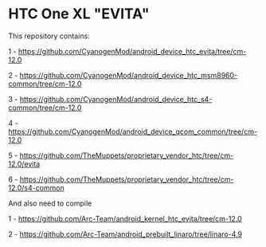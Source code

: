 HTC One XL "EVITA"
==================


This repository contains:


1 - https://github.com/CyanogenMod/android_device_htc_evita/tree/cm-12.0

2 - https://github.com/CyanogenMod/android_device_htc_msm8960-common/tree/cm-12.0

3 - https://github.com/CyanogenMod/android_device_htc_s4-common/tree/cm-12.0

4 - https://github.com/CyanogenMod/android_device_qcom_common/tree/cm-12.0

5 - https://github.com/TheMuppets/proprietary_vendor_htc/tree/cm-12.0/evita

6 - https://github.com/TheMuppets/proprietary_vendor_htc/tree/cm-12.0/s4-common



And also need to compile


1 - https://github.com/Arc-Team/android_kernel_htc_evita/tree/cm-12.0

2 - https://github.com/Arc-Team/android_prebuilt_linaro/tree/linaro-4.9
